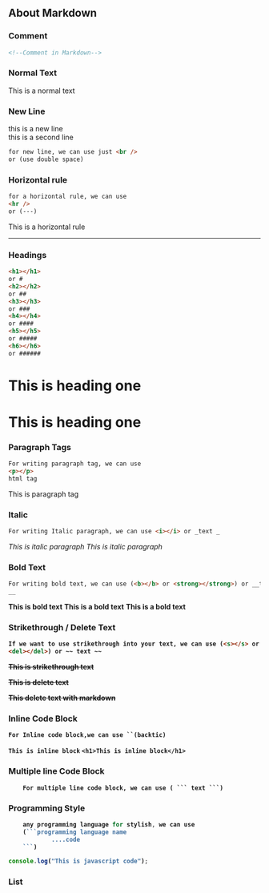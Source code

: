 ## About Markdown

### Comment

```html
<!--Comment in Markdown-->
```

### Normal Text

This is a normal text

### New Line

this is a new line  
this is a second line

```html
for new line, we can use just <br />
or (use double space)
```

### Horizontal rule

```html
for a horizontal rule, we can use
<hr />
or (---)
```

This is a horizontal rule

---

### Headings

```html
<h1></h1>
or #
<h2></h2>
or ##
<h3></h3>
or ###
<h4></h4>
or ####
<h5></h5>
or #####
<h6></h6>
or ######
```

# This is heading one

<h1>This is heading one</h1>

### Paragraph Tags

```html
For writing paragraph tag, we can use
<p></p>
html tag
```

<p>This is paragraph tag</p>

### Italic

```html
For writing Italic paragraph, we can use <i></i> or _text _
```

<i>This is italic paragraph </i>
_This is italic paragraph_

### Bold Text

```html
For writing bold text, we can use (<b></b> or <strong></strong>) or __text bold
__
```

**This is bold text**
<b>This is a bold text</b>
<strong>This is a bold text<strong>

### Strikethrough / Delete Text

```html
If we want to use strikethrough into your text, we can use (<s></s> or
<del></del>) or ~~ text ~~
```

<s>This is strikethrough text</s>

<del>This is delete text</del>

~~This delete text with markdown~~

### Inline Code Block

```html
For Inline code block,we can use ``(backtic)
```

`This is inline block`
`<h1>This is inline block</h1>`

### Multiple line Code Block

````
    For multiple line code block, we can use ( ``` text ```)

````

### Programming Style

````javascript
    any programming language for stylish, we can use
    (```programming language name
            ....code
    ```)
````

```javascript
console.log("This is javascript code");
```

### List
